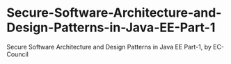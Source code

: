 # Secure-Software-Architecture-and-Design-Patterns-in-Java-EE-Part-1
Secure Software Architecture and Design Patterns in Java EE Part-1, by EC-Council
